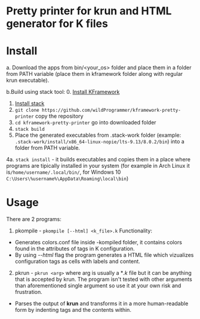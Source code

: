 # Pretty printer for krun and HTML generator for K files

# Install

a. Download the apps from bin/<your_os> folder and place them in a folder from PATH variable (place them in kframework folder along with regular krun executable).

b.Build using stack tool: 
0. [Install KFramework](http://www.kframework.org/index.php/K_tool_binaries)
1. [Install stack](https://docs.haskellstack.org/en/stable/README/#how-to-install)
2. ```git clone https://github.com/wildProgrammer/kframework-pretty-printer``` copy the repository
3. ```cd kframework-pretty-printer``` go into downloaded folder
4. ```stack build``` 
5. Place the generated executables from .stack-work folder (example: ```.stack-work/install/x86_64-linux-nopie/lts-9.13/8.0.2/bin```) into a folder from PATH variable.

4a. ```stack install``` - it builds executables and copies them in a place where programs are tipically installed in your system (for example in Arch Linux it is```/home/username/.local/bin/```, for Windows 10 ```C:\Users\%username%\AppData\Roaming\local\bin```)


# Usage

There are 2 programs:
1. pkompile - ```pkompile [--html] <k_file>.k```
Functionality: 
* Generates colors.conf file inside <lang>-kompiled folder, it contains colors found in the attributes of tags in K configuration.
* By using *--html* flag the program generates a HTML file which vizualizes configuration tags as cells with labels and content.
2. pkrun - ```pkrun <arg>``` where arg is usually a **.k* file but it can be anything that is accepted by krun. The program isn't tested with other arguments than aforementioned single argument so use it at your own risk and frustration.
* Parses the output of **krun** and transforms it in a more human-readable form by indenting tags and the contents within.
